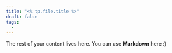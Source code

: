 ```yaml
---
title: "<% tp.file.title %>"
draft: false
tags:
  - 
---
```

 
The rest of your content lives here. You can use **Markdown** here :)